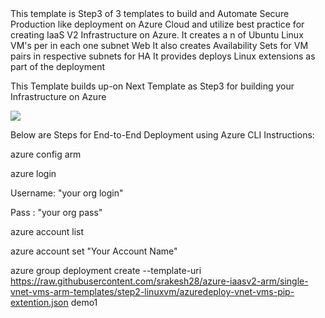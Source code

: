 <html>
<h>
This template is Step3 of 3 templates to build and Automate Secure Production like deployment on Azure Cloud and utilize best practice for creating IaaS V2 Infrastructure on Azure.
</h>
It creates a n of Ubuntu Linux VM's per in each one subnet Web
It also creates  Availability Sets for VM pairs in respective subnets for HA
It provides deploys Linux extensions as part of the deployment

This Template builds up-on Next Template as Step3 for building your Infrastructure on Azure

<a href="https://portal.azure.com/#create/Microsoft.Template/uri/https%3A%2F%2Fraw.githubusercontent.com%2Fsrakesh28%2Fdemo-working%2Fsingle-vnet-vms-arm-templates%2Fstep2-linuxvm%2Fazuredeploy-vnet-vms-pip-extention.json" target="_blank">
    <img src="http://azuredeploy.net/deploybutton.png"/>
</a>

Below are Steps for End-to-End Deployment using  Azure CLI Instructions:

azure config arm

azure login

Username: "your org login"

Pass : "your org pass"

azure account list

azure account set "Your Account Name"


azure group deployment create --template-uri https://raw.githubusercontent.com/srakesh28/azure-iaasv2-arm/single-vnet-vms-arm-templates/step2-linuxvm/azuredeploy-vnet-vms-pip-extention.json demo1


</html>
